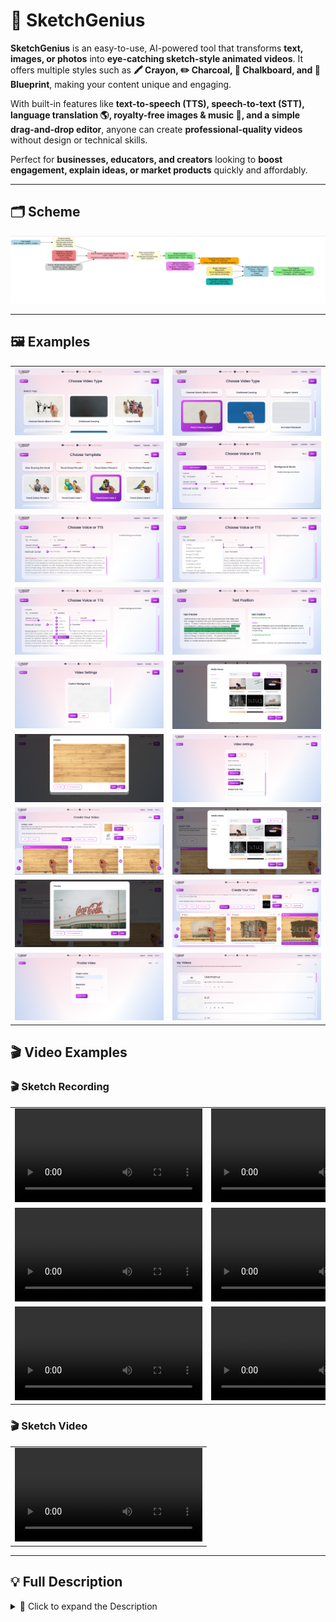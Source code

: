 # 🎨 SketchGenius

**SketchGenius** is an easy-to-use, AI-powered tool that transforms **text, images, or photos** into **eye-catching sketch-style animated videos**. It offers multiple styles such as **🖍️ Crayon, ✏️ Charcoal, 🏫 Chalkboard, and 📐 Blueprint**, making your content unique and engaging.

With built-in features like **text-to-speech (TTS), speech-to-text (STT), language translation 🌎, royalty-free images & music 🎵, and a simple drag-and-drop editor**, anyone can create **professional-quality videos** without design or technical skills.

Perfect for **businesses, educators, and creators** looking to **boost engagement, explain ideas, or market products** quickly and affordably.

---

## 🗂️ Scheme

<img src="./img/img-1.png" alt="Scheme">


---

## 🖼️ Examples

<table>
    <tbody>
        <tr>
            <td><img src="./img/img-2.png" alt="image"></td>
            <td><img src="./img/img-3.png" alt="image"></td>
        </tr>
        <tr>
            <td><img src="./img/img-4.png" alt="image"></td>
            <td><img src="./img/img-5.png" alt="image"></td>
        </tr>
        <tr>
            <td><img src="./img/img-6.png" alt="image"></td>
            <td><img src="./img/img-7.png" alt="image"></td>
        </tr>
        <tr>
            <td><img src="./img/img-8.png" alt="image"></td>
            <td><img src="./img/img-9.png" alt="image"></td>
        </tr>
        <tr>
            <td><img src="./img/img-10.png" alt="image"></td>
            <td><img src="./img/img-11.png" alt="image"></td>
        </tr>
        <tr>
            <td><img src="./img/img-12.png" alt="image"></td>
            <td><img src="./img/img-13.png" alt="image"></td>
        </tr>
        <tr>
            <td><img src="./img/img-14.png" alt="image"></td>
            <td><img src="./img/img-15.png" alt="image"></td>
        </tr>
        <tr>
            <td><img src="./img/img-16.png" alt="image"></td>
            <td><img src="./img/img-17.png" alt="image"></td>
        </tr>
        <tr>
            <td><img src="./img/img-18.png" alt="image"></td>
            <td><img src="./img/img-19.png" alt="image"></td>
        </tr>
    </tbody>
</table>

## 🎬 Video Examples

### 🎬 Sketch Recording

<table>
    <tbody>
        <tr>
            <td>
                <video src="https://github.com/user-attachments/assets/179e2904-348b-4188-a66d-61f2a166001d" controls preload>
                    Your browser does not support the video tag.
                </video>
            </td>
            <td>
                <video src="https://github.com/user-attachments/assets/e38f4f12-9d74-48ec-8a3c-afcc5589892e" controls preload>
                    Your browser does not support the video tag.
                </video>
            </td>
        </tr>
        <tr>
            <td>
                <video src="https://github.com/user-attachments/assets/a11279e3-8b53-4e51-9505-c4457d43013d" controls preload>
                    Your browser does not support the video tag.
                </video>
            </td>
            <td>
                <video src="https://github.com/user-attachments/assets/fb46736c-7716-4c2c-96ee-82095a10ff93" controls preload>
                    Your browser does not support the video tag.
                </video>
            </td>
        </tr>
        <tr>
            <td>
                <video src="https://github.com/user-attachments/assets/b530db2c-e756-4ae2-98f0-f1d6aff86070" controls preload>
                    Your browser does not support the video tag.
                </video>
            </td>
            <td>
                <video src="https://github.com/user-attachments/assets/001a0c02-4c93-4e7a-babc-4da6b0bd3ba2" controls preload>
                    Your browser does not support the video tag.
                </video>
            </td>
        </tr>
    </tbody>
</table>

### 🎬 Sketch Video

<table>
    <tbody>
        <tr>
            <td>
                <video src="https://github.com/user-attachments/assets/2dd78d25-e9fe-45a5-ab17-6d1fae503a54" controls preload>
                    Your browser does not support the video tag.
                </video>
            </td>
        </tr>
    </tbody>
</table>

---

## 💡 Full Description
<details>
<summary>📖 Click to expand the Description</summary>

### Problem
Video marketing and digital storytelling are **critical for engagement**, but producing **high-quality animations** is often:
- 💸 Expensive (hiring animators/freelancers)
- 🖥️ Technically complex (advanced editing skills required)
- 🎨 Creatively limiting (traditional tools lack flexibility)
- 🌍 Limited in multilingual support

### Solution
**SketchGenius** provides a **one-stop platform** to create sketch-style animated videos **quickly and affordably**. Its **AI-driven workflow** automates:
- Sketch rendering
- Voiceover generation
- Translation
- Media integration

✅ Reducing production time from **weeks to minutes** and enabling **multilingual, visually appealing, impactful content** at scale.

---

## 🛠️ Process

### Preprocessing
- Analyze and segment **text, images, or uploaded scripts**
- Auto **color detection, background removal, media optimization**
- Generate **subtitles, watermarks, branding** for personalization

### Text to Sketch Conversion Model (TSCM – Hybrid CNN + RNN)
- **CNNs** for feature extraction
- **RNNs** for sequential rendering
- Transforms **semantic text inputs** into structured sketch scenes
- Maintains **stylistic consistency** across **multiple visual themes**

### Data Augmentation
- **Synthetic text expansion**
- **Multilingual paraphrasing**
- **Image style variations**  
  Ensures reliable performance across **marketing, education, product demos** while keeping **creative uniqueness**.

### Model Selection
- Dynamic selection from **pre-trained sketch & voice models**
- Uses **reinforcement-driven ranking** to optimize:
    - Visual style
    - Narration voice
    - Timing & personalization

### Smart Scene Builder (SSB – RNN + Transformer)
- Combines **RNNs** for temporal sequencing
- Uses **Transformers** for contextual understanding
- Produces **dynamic sketch animations** synchronized with narration

### Training & Validation
- Large multimodal datasets (image, text, sketch)
- Transfer learning & fine-tuning for **new styles & languages**
- Validated with **benchmark sets** for accuracy, timing alignment, and personalization

### Text-to-Sketch Model Training (TTSMT – Transformer-based)
- Transformer-based encoders map **semantic meaning to drawing actions**
- Handles both **static scripts** & **dynamic content**

### Model Validation
- Out-of-distribution testing
- Stress tests with **custom backgrounds, subtitles, voice overlays**
- Optimized for **low-latency rendering**

### Evaluation Metrics
- **Accuracy:** Visual output vs input
- **Visual Quality:** Human & automated scoring
- **Engagement Impact:** Viewer retention & interaction

---

## ⚙️ Technologies

### Computer Vision & Image Processing
- Photo-to-sketch conversion, style transfer, auto-color detection
- Large-scale **image–sketch paired datasets**

### Natural Language Processing (NLP)
- Powers **TTS, STT, multilingual translation**
- Aligns **text scripts with video narration**

### Deep Learning
- **CNNs:** Feature extraction
- **RNNs:** Sequential rendering
- **Transformers:** Mapping text to visual actions

### Generative AI & Style Transfer
- Neural style transfer for **different sketch aesthetics**
- Reinforcement learning ensures **frame consistency**

### Speech Synthesis & Voice AI
- WaveNet-style & Tacotron models
- **Male/female voices, regional accents, translations**

### Cloud Infrastructure
- Docker + Kubernetes microservices
- GPU clusters for **parallel HD rendering**

### Frameworks
- **PyTorch, TensorFlow/Keras** – training & inference
- **OpenCV** – preprocessing
- **FFmpeg** – rendering & export
- **Hugging Face Transformers** – NLP
- **gRPC & REST APIs** – integrations
- **React.js & Node.js** – web interface & backend

---

## 📊 Datasets

### Image–Sketch
- **Sketchy Database:** 75,000+ pairs, 125 categories
- **TU-Berlin Sketch Dataset:** 20,000+ sketches
- **QuickDraw (Google):** 50M sketches

### Speech & Text
- **LibriSpeech ASR Corpus**
- **Common Voice (Mozilla)**
- **Multilingual TEDx**

### Video Engagement
- Proprietary A/B testing datasets (marketing & education)

---

## 🔮 Future Scope
- More **artistic styles**: Watercolor, comic, digital ink
- **Real-time collaboration** for teams
- **AR/VR integration** for immersive experiences
- **Marketplace** for sketch templates & voices
- **Adaptive AI narration** with emotional tone

---

## 📚 References
- Guo et al., *GENIUS: Sketch-based Language Model Pre-training via Extreme and Selective Masking*
- Shillingford et al., *The Sketchy Database: Learning to Retrieve Badly Drawn Bunnies*
- Tan et al., *EfficientDet: Scalable and Efficient Object Detection*

---

💡 **With SketchGenius, creating engaging, sketch-style videos has never been easier!** 🚀

</details>
